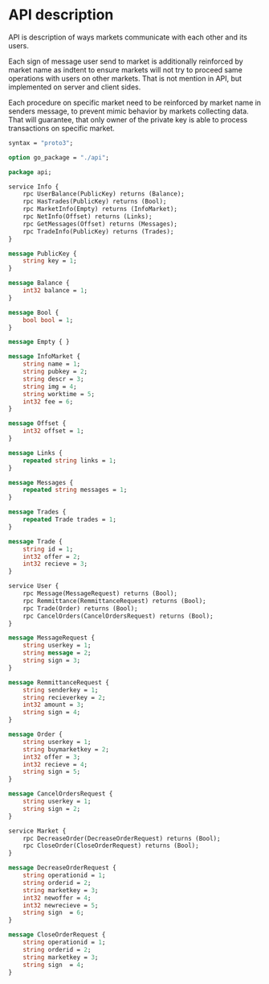 # API description

API is description of ways markets communicate with each other and its users.

Each sign of message user send to market is additionally reinforced by market name as indtent to ensure markets will not try to proceed same operations with users on other markets. That is not mention in API, but implemented on server and client sides. 

Each procedure on specific market need to be reinforced by market name in senders message, to prevent mimic behavior by markets collecting data. That will guarantee, that only owner of the private key is able to process transactions on specific market.


```protobuf
syntax = "proto3";

option go_package = "./api";

package api;

service Info {
    rpc UserBalance(PublicKey) returns (Balance);
    rpc HasTrades(PublicKey) returns (Bool);
    rpc MarketInfo(Empty) returns (InfoMarket);
    rpc NetInfo(Offset) returns (Links);
    rpc GetMessages(Offset) returns (Messages);
    rpc TradeInfo(PublicKey) returns (Trades);
}

message PublicKey {
    string key = 1;
}

message Balance {
    int32 balance = 1;
}

message Bool {
    bool bool = 1;
}

message Empty { }

message InfoMarket {
    string name = 1;
    string pubkey = 2;
    string descr = 3;
    string img = 4;
    string worktime = 5;
    int32 fee = 6;
}

message Offset {
    int32 offset = 1;
}

message Links {
    repeated string links = 1;
}

message Messages {
    repeated string messages = 1;
}

message Trades {
    repeated Trade trades = 1;
}

message Trade {
    string id = 1;
    int32 offer = 2;
    int32 recieve = 3;
}

service User {
    rpc Message(MessageRequest) returns (Bool);
    rpc Remmittance(RemmittanceRequest) returns (Bool);
    rpc Trade(Order) returns (Bool);
    rpc CancelOrders(CancelOrdersRequest) returns (Bool);
}

message MessageRequest {
    string userkey = 1;
    string message = 2;
    string sign = 3;
}

message RemmittanceRequest {
    string senderkey = 1;
    string recieverkey = 2;
    int32 amount = 3;
    string sign = 4;
}

message Order {
    string userkey = 1;
    string buymarketkey = 2;
    int32 offer = 3;
    int32 recieve = 4;
    string sign = 5;
}

message CancelOrdersRequest {
    string userkey = 1;
    string sign = 2;
}

service Market {
    rpc DecreaseOrder(DecreaseOrderRequest) returns (Bool);
    rpc CloseOrder(CloseOrderRequest) returns (Bool);
}

message DecreaseOrderRequest {
    string operationid = 1;
    string orderid = 2;
    string marketkey = 3;
    int32 newoffer = 4;
    int32 newrecieve = 5;
    string sign  = 6;
}

message CloseOrderRequest {
    string operationid = 1;
    string orderid = 2;
    string marketkey = 3;
    string sign  = 4;
}
```